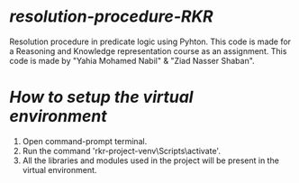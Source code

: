 # *resolution-procedure-RKR*
Resolution procedure in predicate logic using Pyhton.
This code is made for a Reasoning and Knowledge representation course as an assignment.
This code is made by "Yahia Mohamed Nabil" & "Ziad Nasser Shaban".


# *How to setup the virtual environment*

1) Open command-prompt terminal.
2) Run the command 'rkr-project-venv\Scripts\activate'.
3) All the libraries and modules used in the project will be present in the virtual environment.